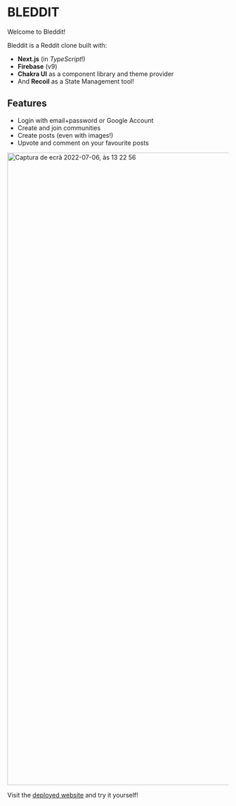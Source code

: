 # BLEDDIT

Welcome to Bleddit!

Bleddit is a Reddit clone built with:

- **Next.js** (in _TypeScript_!)
- **Firebase** (v9)
- **Chakra UI** as a component library and theme provider
- And **Recoil** as a State Management tool!

## Features

- Login with email+password or Google Account
- Create and join communities
- Create posts (even with images!)
- Upvote and comment on your favourite posts


<img width="1440" alt="Captura de ecrã 2022-07-06, às 13 22 56" src="https://user-images.githubusercontent.com/45358944/177549472-94580380-a134-43ad-9d50-b539e9062a42.png">


Visit the [deployed website](https://bleddit.vercel.app/) and try it yourself!
